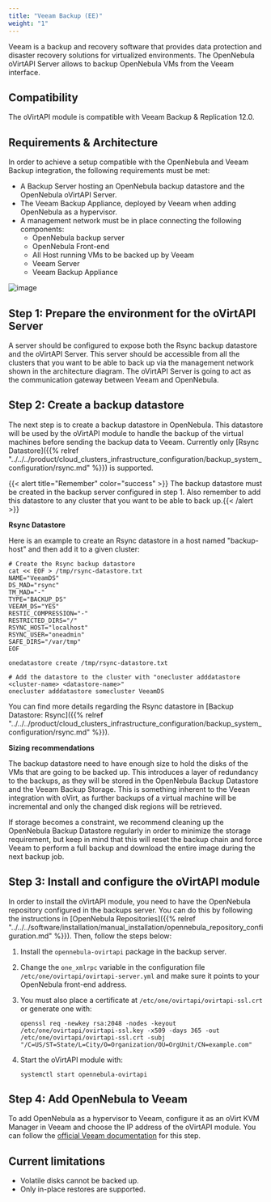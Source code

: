```yaml
---
title: "Veeam Backup (EE)"
weight: "1"
---
```


Veeam is a backup and recovery software that provides data protection and disaster recovery solutions for virtualized environments. The OpenNebula oVirtAPI Server allows to backup OpenNebula VMs from the Veeam interface.

## Compatibility

The oVirtAPI module is compatible with Veeam Backup & Replication 12.0.

## Requirements & Architecture

In order to achieve a setup compatible with the OpenNebula and Veeam Backup integration, the following requirements must be met:

* A Backup Server hosting an OpenNebula backup datastore and the OpenNebula oVirtAPI Server.
* The Veeam Backup Appliance, deployed by Veeam when adding OpenNebula as a hypervisor.
* A management network must be in place connecting the following components:
     * OpenNebula backup server
     * OpenNebula Front-end
     * All Host running VMs to be backed up by Veeam
     * Veeam Server
     * Veeam Backup Appliance


![image](/images/backup_veeam_architecture.png)

## Step 1: Prepare the environment for the oVirtAPI Server

A server should be configured to expose both the Rsync backup datastore and the oVirtAPI Server. This server should be accessible from all the clusters that you want to be able to back up via the management network shown in the architecture diagram. The oVirtAPI Server is going to act as the communication gateway between Veeam and OpenNebula.

## Step 2: Create a backup datastore

The next step is to create a backup datastore in OpenNebula. This datastore will be used by the oVirtAPI module to handle the backup of the virtual machines before sending the backup data to Veeam. Currently only [Rsync Datastore]({{% relref "../../../product/cloud_clusters_infrastructure_configuration/backup_system_configuration/rsync.md" %}}) is supported. 

{{< alert title="Remember" color="success" >}}
The backup datastore must be created in the backup server configured in step 1. Also remember to add this datastore to any cluster that you want to be able to back up.{{< /alert >}} 

**Rsync Datastore**

Here is an example to create an Rsync datastore in a host named "backup-host" and then add it to a given cluster:


    # Create the Rsync backup datastore
    cat << EOF > /tmp/rsync-datastore.txt
    NAME="VeeamDS"
    DS_MAD="rsync"
    TM_MAD="-"
    TYPE="BACKUP_DS"
    VEEAM_DS="YES"
    RESTIC_COMPRESSION="-"
    RESTRICTED_DIRS="/"
    RSYNC_HOST="localhost"
    RSYNC_USER="oneadmin"
    SAFE_DIRS="/var/tmp"
    EOF

    onedatastore create /tmp/rsync-datastore.txt

    # Add the datastore to the cluster with "onecluster adddatastore <cluster-name> <datastore-name>"
    onecluster adddatastore somecluster VeeamDS

You can find more details regarding the Rsync datastore in [Backup Datastore: Rsync]({{% relref "../../../product/cloud_clusters_infrastructure_configuration/backup_system_configuration/rsync.md" %}}).

**Sizing recommendations**

The backup datastore need to have enough size to hold the disks of the VMs that are going to be backed up. This introduces a layer of redundancy to the backups, as they will be stored in the OpenNebula Backup Datastore and the Veeam Backup Storage. This is something inherent to the Veean integration with oVirt, as further backups of a virtual machine will be incremental and only the changed disk regions will be retrieved.

If storage becomes a constraint, we recommend cleaning up the OpenNebula Backup Datastore regularly in order to minimize the storage requirement, but keep in mind that this will reset the backup chain and force Veeam to perform a full backup and download the entire image during the next backup job.

## Step 3: Install and configure the oVirtAPI module

In order to install the oVirtAPI module, you need to have the OpenNebula repository configured in the backups server. You can do this by following the instructions in [OpenNebula Repositories]({{% relref "../../../software/installation/manual_installation/opennebula_repository_configuration.md" %}}). Then, follow the steps below:

1. Install the ``opennebula-ovirtapi`` package in the backup server.
2. Change the ``one_xmlrpc`` variable in the configuration file ``/etc/one/ovirtapi/ovirtapi-server.yml`` and make sure it points to your OpenNebula front-end address.
3. You must also place a certificate at ``/etc/one/ovirtapi/ovirtapi-ssl.crt`` or generate one with:

    ``openssl req -newkey rsa:2048 -nodes -keyout /etc/one/ovirtapi/ovirtapi-ssl.key -x509 -days 365 -out /etc/one/ovirtapi/ovirtapi-ssl.crt -subj "/C=US/ST=State/L=City/O=Organization/OU=OrgUnit/CN=example.com"``

4. Start the oVirtAPI module with:

    ``systemctl start opennebula-ovirtapi``

## Step 4: Add OpenNebula to Veeam

To add OpenNebula as a hypervisor to Veeam, configure it as an oVirt KVM Manager in Veeam and choose the IP address of the oVirtAPI module. You can follow the [official Veeam documentation](https://helpcenter.veeam.com/docs/vbrhv/userguide/connecting_manager.html?ver=6) for this step.

## Current limitations

- Volatile disks cannot be backed up. 
- Only in-place restores are supported.
